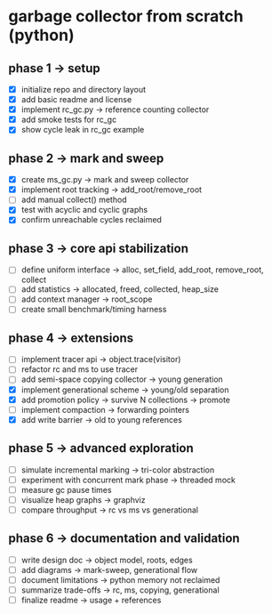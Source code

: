 # garbage collector from scratch (python)

## phase 1 -> setup
- [x] initialize repo and directory layout
- [x] add basic readme and license
- [x] implement rc_gc.py -> reference counting collector
- [x] add smoke tests for rc_gc
- [x] show cycle leak in rc_gc example

## phase 2 -> mark and sweep
- [x] create ms_gc.py -> mark and sweep collector
- [x] implement root tracking -> add_root/remove_root
- [ ] add manual collect() method
- [x] test with acyclic and cyclic graphs
- [x] confirm unreachable cycles reclaimed

## phase 3 -> core api stabilization
- [ ] define uniform interface -> alloc, set_field, add_root, remove_root, collect
- [ ] add statistics -> allocated, freed, collected, heap_size
- [ ] add context manager -> root_scope
- [ ] create small benchmark/timing harness

## phase 4 -> extensions
- [ ] implement tracer api -> object.trace(visitor)
- [ ] refactor rc and ms to use tracer
- [ ] add semi-space copying collector -> young generation
- [x] implement generational scheme -> young/old separation
- [x] add promotion policy -> survive N collections -> promote
- [ ] implement compaction -> forwarding pointers
- [x] add write barrier -> old to young references

## phase 5 -> advanced exploration
- [ ] simulate incremental marking -> tri-color abstraction
- [ ] experiment with concurrent mark phase -> threaded mock
- [ ] measure gc pause times
- [ ] visualize heap graphs -> graphviz
- [ ] compare throughput -> rc vs ms vs generational

## phase 6 -> documentation and validation
- [ ] write design doc -> object model, roots, edges
- [ ] add diagrams -> mark-sweep, generational flow
- [ ] document limitations -> python memory not reclaimed
- [ ] summarize trade-offs -> rc, ms, copying, generational
- [ ] finalize readme -> usage + references
